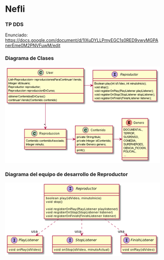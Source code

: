 # Nefli  
### TP DDS 
Enunciado: https://docs.google.com/document/d/1IXuDYLLPmyEGC1s0RED9vwyMGPAnerEme0M2PNVFuwM/edit

### Diagrama de Clases
![](DiagramaDeClases.png)

### Diagrama del equipo de desarrollo de Reproductor
![](DiagramaDeClasesReproductor.png)
